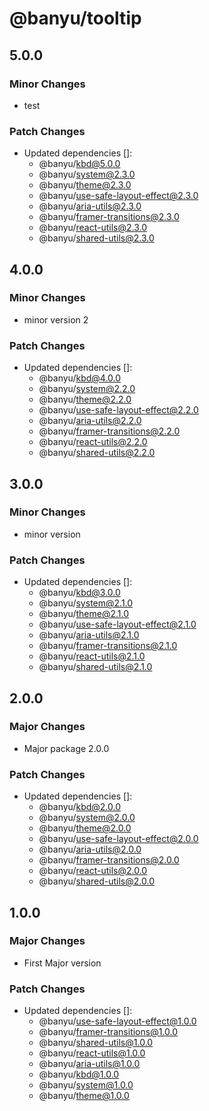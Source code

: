 # @banyu/tooltip

## 5.0.0

### Minor Changes

- test

### Patch Changes

- Updated dependencies []:
  - @banyu/kbd@5.0.0
  - @banyu/system@2.3.0
  - @banyu/theme@2.3.0
  - @banyu/use-safe-layout-effect@2.3.0
  - @banyu/aria-utils@2.3.0
  - @banyu/framer-transitions@2.3.0
  - @banyu/react-utils@2.3.0
  - @banyu/shared-utils@2.3.0

## 4.0.0

### Minor Changes

- minor version 2

### Patch Changes

- Updated dependencies []:
  - @banyu/kbd@4.0.0
  - @banyu/system@2.2.0
  - @banyu/theme@2.2.0
  - @banyu/use-safe-layout-effect@2.2.0
  - @banyu/aria-utils@2.2.0
  - @banyu/framer-transitions@2.2.0
  - @banyu/react-utils@2.2.0
  - @banyu/shared-utils@2.2.0

## 3.0.0

### Minor Changes

- minor version

### Patch Changes

- Updated dependencies []:
  - @banyu/kbd@3.0.0
  - @banyu/system@2.1.0
  - @banyu/theme@2.1.0
  - @banyu/use-safe-layout-effect@2.1.0
  - @banyu/aria-utils@2.1.0
  - @banyu/framer-transitions@2.1.0
  - @banyu/react-utils@2.1.0
  - @banyu/shared-utils@2.1.0

## 2.0.0

### Major Changes

- Major package 2.0.0

### Patch Changes

- Updated dependencies []:
  - @banyu/kbd@2.0.0
  - @banyu/system@2.0.0
  - @banyu/theme@2.0.0
  - @banyu/use-safe-layout-effect@2.0.0
  - @banyu/aria-utils@2.0.0
  - @banyu/framer-transitions@2.0.0
  - @banyu/react-utils@2.0.0
  - @banyu/shared-utils@2.0.0

## 1.0.0

### Major Changes

- First Major version

### Patch Changes

- Updated dependencies []:
  - @banyu/use-safe-layout-effect@1.0.0
  - @banyu/framer-transitions@1.0.0
  - @banyu/shared-utils@1.0.0
  - @banyu/react-utils@1.0.0
  - @banyu/aria-utils@1.0.0
  - @banyu/kbd@1.0.0
  - @banyu/system@1.0.0
  - @banyu/theme@1.0.0
